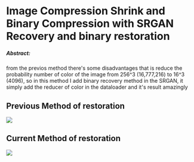 # Image Compression Shrink and Binary Compression with SRGAN Recovery and binary restoration

##### Abstract:
from the previos method there's some disadvantages that is reduce the probability number of color of the image from 256^3 (16,777,216) to 16^3 (4096), so in this method I add binary recovery method in the SRGAN, it simply add the reducer of color in the dataloader and it's result amazingly

## Previous Method of restoration
![](../03_image_compression_srink_binary_compression_with_SRGAN_recovery/asset/Restored/result.png)

## Current Method of restoration
![](asset/Restored/result.png)